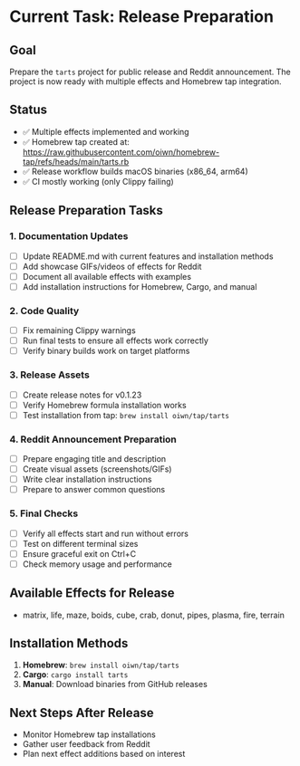 # Current Task: Release Preparation

## Goal
Prepare the `tarts` project for public release and Reddit announcement. The project is now ready with multiple effects and Homebrew tap integration.

## Status
- ✅ Multiple effects implemented and working
- ✅ Homebrew tap created at: https://raw.githubusercontent.com/oiwn/homebrew-tap/refs/heads/main/tarts.rb
- ✅ Release workflow builds macOS binaries (x86_64, arm64)
- ✅ CI mostly working (only Clippy failing)

## Release Preparation Tasks

### 1. Documentation Updates
- [ ] Update README.md with current features and installation methods
- [ ] Add showcase GIFs/videos of effects for Reddit
- [ ] Document all available effects with examples
- [ ] Add installation instructions for Homebrew, Cargo, and manual

### 2. Code Quality
- [ ] Fix remaining Clippy warnings
- [ ] Run final tests to ensure all effects work correctly
- [ ] Verify binary builds work on target platforms

### 3. Release Assets
- [ ] Create release notes for v0.1.23
- [ ] Verify Homebrew formula installation works
- [ ] Test installation from tap: `brew install oiwn/tap/tarts`

### 4. Reddit Announcement Preparation
- [ ] Prepare engaging title and description
- [ ] Create visual assets (screenshots/GIFs)
- [ ] Write clear installation instructions
- [ ] Prepare to answer common questions

### 5. Final Checks
- [ ] Verify all effects start and run without errors
- [ ] Test on different terminal sizes
- [ ] Ensure graceful exit on Ctrl+C
- [ ] Check memory usage and performance

## Available Effects for Release
- matrix, life, maze, boids, cube, crab, donut, pipes, plasma, fire, terrain

## Installation Methods
1. **Homebrew**: `brew install oiwn/tap/tarts`
2. **Cargo**: `cargo install tarts`
3. **Manual**: Download binaries from GitHub releases

## Next Steps After Release
- Monitor Homebrew tap installations
- Gather user feedback from Reddit
- Plan next effect additions based on interest